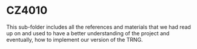 # CZ4010
This sub-folder includes all the references and materials that we had read up on and used to have a better understanding of the project and eventually, how to implement our version of the TRNG.
